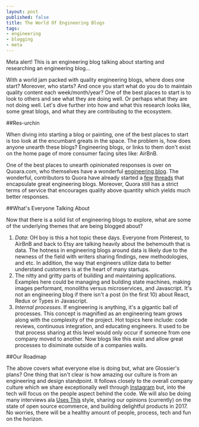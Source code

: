 ```yaml
---
layout: post
published: false
title: The World Of Engineering Blogs
tags: 
- engineering
- blogging
- meta
---
```


Meta alert! 
This is an engineering blog talking about starting and researching an engineering blog... 

With a world jam packed with quality engineering blogs, where does one start? 
Moreover, who starts? 
And once you start what do you do to maintain quality content each week/month/year? 
One of the best places to start is to look to others and see what they are doing well. 
Or perhaps what they are not doing well. 
Let's dive further into how and what this research looks like, 
some great blogs, 
and what they are contributing to the ecosystem.

##Res-urchin

When diving into starting a blog or painting, 
one of the best places to start is too look at the encumbant greats in the space. 
The problem is, how does anyone unearth these blogs? 
Engineering blogs, 
or links to them don't exist on the home page of more consumer facing sites like: AirBnB. 

One of the best places to unearth opinionated responses is over on Quoara.com,
who themselves have a wonderful [engineering blog][1]. 
The wonderful, contributors to Quora have already started a [few][2] [threads][3] that encapsulate great engineering blogs. 
Moreover, Quora still has a strict terms of service that encourages quality above quantity which yields much better responses. 

##What's Everyone Talking About

Now that there is a solid list of engineering blogs to explore, what are some of the underlying themes that are being blogged about? 

1. _Data_: OH boy is this a hot topic these days. 
Everyone from Pinterest, 
to AirBnB and back to Etsy are talking heavily about the behemouth that is data. 
The hotness in engineering blogs around data is likely due to the newness of the field with writers sharing findings, new methodologies, and etc. 
In addition, the way that engineers utilize data to better understand customers is at the heart of many startups.
2. The nitty and gritty parts of building and maintaining applications. 
Examples here could be managing and building state machines, 
making images performant, 
monoliths versus microservices, and Javascript. 
It's not an engineering blog if there isn't a post (in the first 10) about React, Redux or Types in Javascript.
3. _Internal processes_. If engineering is anything, it's a gigantic ball of processes. 
This concept is magnified as an engineering team grows along with the complexity of the project. 
Hot topics here include: code reviews, continuous integration, and educating engineers. 
It used to be that process sharing at this level would only occur if someone from one company moved to another. 
Now blogs like this exist and allow great processes to disiminate outside of a companies walls.

##Our Roadmap

The above covers what everyone else is doing but, what are Glossier's plans?
One thing that isn't clear is how amazing our culture is from an engineering and design standpoint. 
It follows closely to the overall company culture which we share exceptionally well through [Instagram][4] 
but, into the tech will focus on the people aspect behind the code. 
We will also be doing many interviews ala [Uses This][5] style, 
sharing our opinions (currently) on the state of open source ecommerce, 
and building delightful products in 2017.
No worries, there will be a healthy amount of people, process, tech and fun on the horizon.

[1]: https://engineering.quora.com/
[2]: https://www.quora.com/What-are-your-favorite-software-engineering-blogs
[3]: https://www.quora.com/What-are-the-top-startup-engineering-blogs
[4]: https://www.instagram.com/glossier/
[5]: https://usesthis.com/
